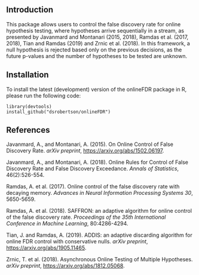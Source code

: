 ## Introduction
This package allows users to control the false discovery rate for online
hypothesis testing, where hypotheses arrive sequentially in a stream, as
presented by Javanmard and Montanari (2015, 2018), Ramdas et al. (2017, 2018),
Tian and Ramdas (2019) and Zrnic et al. (2018). In this framework, a null
hypothesis is rejected based only on the previous decisions, as the future
p-values and the number of hypotheses to be tested are unknown.

## Installation
To install the latest (development) version of the onlineFDR package in R,
please run the following code:
```{r}
library(devtools)
install_github("dsrobertson/onlineFDR")
```

## References
Javanmard, A., and Montanari, A. (2015). On Online Control of False
Discovery Rate. *arXiv preprint*, https://arxiv.org/abs/1502.06197.

Javanmard, A., and Montanari, A. (2018). Online Rules for Control of False
Discovery Rate and False Discovery Exceedance. *Annals of Statistics*,
46(2):526-554.

Ramdas, A. et al. (2017). Online control of the false discovery rate with
decaying memory. *Advances in Neural Information Processing Systems 30*,
5650-5659.

Ramdas, A. et al. (2018). SAFFRON: an adaptive algorithm for online control of
the false discovery rate. *Proceedings of the 35th International Conference in 
Machine Learning*, 80:4286-4294.

Tian, J. and Ramdas, A. (2019). ADDIS: an adaptive discarding algorithm for 
online FDR control with conservative nulls. *arXiv preprint*, 
https://arxiv.org/abs/1905.11465. 

Zrnic, T. et al. (2018). Asynchronous Online Testing of Multiple Hypotheses. 
*arXiv preprint*, https://arxiv.org/abs/1812.05068.
